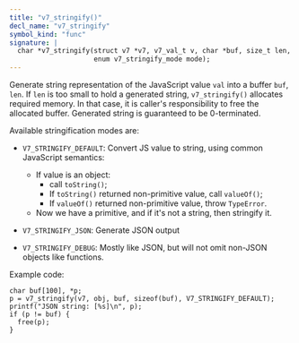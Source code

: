 ```yaml
---
title: "v7_stringify()"
decl_name: "v7_stringify"
symbol_kind: "func"
signature: |
  char *v7_stringify(struct v7 *v7, v7_val_t v, char *buf, size_t len,
                     enum v7_stringify_mode mode);
---
```


Generate string representation of the JavaScript value `val` into a buffer
`buf`, `len`. If `len` is too small to hold a generated string,
`v7_stringify()` allocates required memory. In that case, it is caller's
responsibility to free the allocated buffer. Generated string is guaranteed
to be 0-terminated.

Available stringification modes are:

- `V7_STRINGIFY_DEFAULT`:
  Convert JS value to string, using common JavaScript semantics:
  - If value is an object:
    - call `toString()`;
    - If `toString()` returned non-primitive value, call `valueOf()`;
    - If `valueOf()` returned non-primitive value, throw `TypeError`.
  - Now we have a primitive, and if it's not a string, then stringify it.

- `V7_STRINGIFY_JSON`:
  Generate JSON output

- `V7_STRINGIFY_DEBUG`:
  Mostly like JSON, but will not omit non-JSON objects like functions.

Example code:

    char buf[100], *p;
    p = v7_stringify(v7, obj, buf, sizeof(buf), V7_STRINGIFY_DEFAULT);
    printf("JSON string: [%s]\n", p);
    if (p != buf) {
      free(p);
    } 

